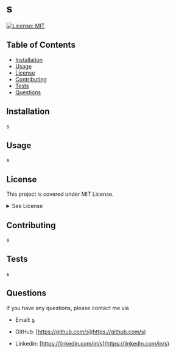 # s

  [![License: MIT](https://img.shields.io/badge/License-MIT-yellow.svg)](https://opensource.org/licenses/MIT)

  ## Table of Contents
  * [Installation](#installation)
  * [Usage](#usage)
  * [License](#license)
  * [Contributing](#contributing)
  * [Tests](#tests)
  * [Questions](#questions)
 
  ## Installation
  s

  ## Usage
  s

  
  ## License
  This project is covered under MIT License.

  <details>
    <summary>
      See License
    </summary> 
  
  ```
  Copyright <s> <s>

  Permission is hereby granted, free of charge, to any person obtaining a copy of this software and associated documentation files (the "Software"), to deal in the Software without restriction, including without limitation the rights to use, copy, modify, merge, publish, distribute, sublicense, and/or sell copies of the Software, and to permit persons to whom the Software is furnished to do so, subject to the following conditions:
  The above copyright notice and this permission notice shall be included in all copies or substantial portions of the Software.
  
  THE SOFTWARE IS PROVIDED "AS IS", WITHOUT WARRANTY OF ANY KIND, EXPRESS OR IMPLIED, INCLUDING BUT NOT LIMITED TO THE WARRANTIES OF MERCHANTABILITY, FITNESS FOR A PARTICULAR PURPOSE AND NONINFRINGEMENT. IN NO EVENT SHALL THE AUTHORS OR COPYRIGHT HOLDERS BE LIABLE FOR ANY CLAIM, DAMAGES OR OTHER LIABILITY, WHETHER IN AN ACTION OF CONTRACT, TORT OR OTHERWISE, ARISING FROM, OUT OF OR IN CONNECTION WITH THE SOFTWARE OR THE USE OR OTHER DEALINGS IN THE SOFTWARE.
  ```
  </details>
  

  ## Contributing
  s

  ## Tests
  s

  ## Questions
  If you have any questions, please contact me via

  * Email: [s](mailto:s)

  * GitHub: [https://github.com/s](https://github.com/s)

  * Linkedin: [https://linkedin.com/in/s](https://linkedin.com/in/s)